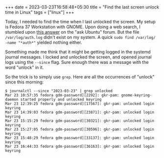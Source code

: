 +++ 
date = 2023-03-23T16:58:48+05:30
title = "Find the last screen unlock time in Linux"
tags = ["linux"]
+++

Today, I needed to find the time when I last unlocked the screen. My setup is Fedora 37 Workstation with GNOME. Upon 
doing a web search, I stumbled upon [this answer](https://askubuntu.com/a/435103) on the "ask Ubuntu" forum. But
the file `/var/log/auth.log` didn't exist on my system. A quick `sudo find /var/log/ -name "*auth*"` yielded nothing 
either.

Something made me think that it might be getting logged in the systemd journal messages. I locked and unlocked the 
screen, and opened journal logs using the `--since` flag. Sure enough there was a message with the word "unlock" in it.

So the trick is to simply use `grep`. Here are all the occurrences of "unlock" since this morning:

```shell
$ journalctl --since "2023-03-23" | grep unlocked
Mar 23 10:57:35 fedora gdm-password][2292]: gkr-pam: gnome-keyring-daemon started properly and unlocked keyring
Mar 23 12:39:25 fedora gdm-password][17567]: gkr-pam: unlocked login keyring
Mar 23 14:39:03 fedora gdm-password][23871]: gkr-pam: unlocked login keyring
Mar 23 15:15:29 fedora gdm-password][30321]: gkr-pam: unlocked login keyring
Mar 23 15:27:05 fedora gdm-password][30596]: gkr-pam: unlocked login keyring
Mar 23 15:48:29 fedora gdm-password][33137]: gkr-pam: unlocked login keyring
Mar 23 16:44:33 fedora gdm-password][36163]: gkr-pam: unlocked login keyring
```